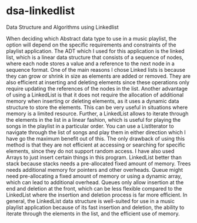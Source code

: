# dsa-linkedlist
Data Structure and Algorithms using Linkedlist

When deciding which Abstract data type to use in a music playlist, the option will depend on the specific requirements and constraints of the playlist application. The ADT which I used for this application is the linked list, which is a linear data structure that consists of a sequence of nodes, where each node stores a value and a reference to the next node in a sequence format. One of the main reasons I chose Linked lists is because they can grow or shrink in size as elements are added or removed. They are also efficient at inserting and deleting elements since these operations only require updating the references of the nodes in the list.
Another advantage of using a LinkedList is that it does not require the allocation of additional memory when inserting or deleting elements, as it uses a dynamic data structure to store the elements. This can be very useful in situations where memory is a limited resource.
Further, a LinkedList allows to iterate through the elements in the list in a linear fashion, which is useful for playing the songs in the playlist in a particular order. You can use a ListIterator to navigate through the list of songs and play them in either direction which I have go the maximum benefit out of this.
The only drawback of using this method is that they are not efficient at accessing or searching for specific elements, since they do not support random access. I have also used Arrays to just insert certain things in this program.
LinkedList better than stack because stacks needs a pre-allocated fixed amount of memory. Trees needs additional memory for pointers and other overheads. Queue might need pre-allocating a fixed amount of memory or using a dynamic array, which can lead to additional overhead. Queues only allow insertion at the end and deletion at the front, which can be less flexible compared to the LinkedList where the insertion and deletion process is far more efficient.
In general, the LinkedList data structure is well-suited for use in a music playlist application because of its fast insertion and deletion, the ability to iterate through the elements in the list, and the efficient use of memory.
